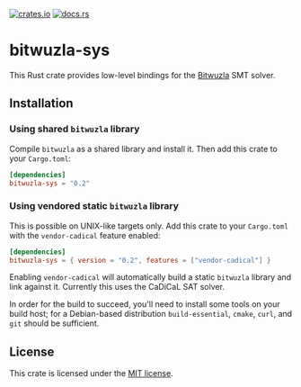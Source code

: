 [![crates.io](https://img.shields.io/crates/v/bitwuzla-sys.svg)](https://crates.io/crates/bitwuzla-sys)
[![docs.rs](https://img.shields.io/docsrs/bitwuzla-sys)](https://docs.rs/bitwuzla-sys)

# bitwuzla-sys

This Rust crate provides low-level bindings for the [Bitwuzla] SMT solver.

[Bitwuzla]: https://bitwuzla.github.io/

## Installation

### Using shared `bitwuzla` library

Compile `bitwuzla` as a shared library and install it.  Then add this crate
to your `Cargo.toml`:

```toml
[dependencies]
bitwuzla-sys = "0.2"
```

### Using vendored static `bitwuzla` library

This is possible on UNIX-like targets only.  Add this crate to your `Cargo.toml`
with the `vendor-cadical` feature enabled:

```toml
[dependencies]
bitwuzla-sys = { version = "0.2", features = ["vendor-cadical"] }
```

Enabling `vendor-cadical` will automatically build a static `bitwuzla` library
and link against it.  Currently this uses the CaDiCaL SAT solver.

In order for the build to succeed, you'll need to install some tools on your
build host; for a Debian-based distribution `build-essential`, `cmake`, `curl`,
and `git` should be sufficient.

## License

This crate is licensed under the [MIT license].

[MIT license]: LICENSE

